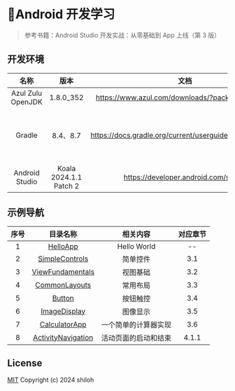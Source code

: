 # 📱Android 开发学习

> 参考书籍：Android Studio 开发实战：从零基础到 App 上线（第 3 版）

## 开发环境

| 名称 | 版本 | 文档 | 备注 |
| :---: | :---: | :---: | :---: |
| Azul Zulu OpenJDK | 1.8.0_352 | https://www.azul.com/downloads/?package=jdk#zulu | JDK |
| Gradle | 8.4、8.7 | https://docs.gradle.org/current/userguide/userguide.html | 项目构建、依赖管理
| Android Studio | Koala 2024.1.1 Patch 2 | https://developer.android.com/studio | IDE |

## 示例导航

| 序号 | 目录名称 | 相关内容 | 对应章节 |
| :---: | :---: | :---: | :---: |
| 1 | [HelloApp](./HelloApp) | Hello World | -- |
| 2 | [SimpleControls](./SimpleControls) | 简单控件 | 3.1 |
| 3 | [ViewFundamentals](./ViewFundamentals) | 视图基础 | 3.2 |
| 4 | [CommonLayouts](./CommonLayouts) | 常用布局 | 3.3 |
| 5 | [Button](./Button) | 按钮触控 | 3.4 |
| 6 | [ImageDisplay](./ImageDisplay) | 图像显示 | 3.5 |
| 7 | [CalculatorApp](./CalculatorApp) | 一个简单的计算器实现 | 3.6 |
| 8 | [ActivityNavigation](./ActivityNavigation) | 活动页面的启动和结束 | 4.1.1

## License

[MIT](./LICENSE) Copyright (c) 2024 shiloh

